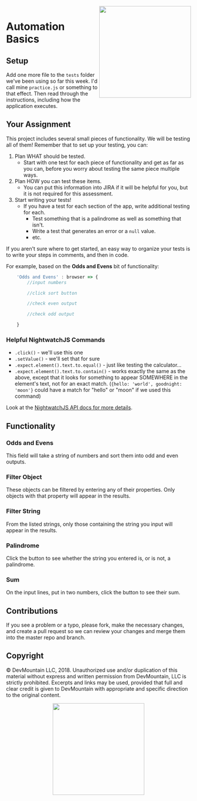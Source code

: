 <img src="https://s3.amazonaws.com/devmountain/www/img/logowhiteblue.png" width="250" align="right">

# Automation Basics

## Setup

Add one more file to the `tests` folder we've been using so far this week. I'd call mine `practice.js` or something to that effect. Then read through the instructions, including how the application executes.

## Your Assignment

This project includes several small pieces of functionality.  We will be testing all of them!  Remember that to set up your testing, you can:


1. Plan WHAT should be tested.
   * Start with one test for each piece of functionality and get as far as you can, before you worry about testing the same piece multiple ways.
1. Plan HOW you can test these items.
   * You can put this information into JIRA if it will be helpful for you, but it is not required for this assessment.
1. Start writing your tests!
   * If you have a test for each section of the app, write additional testing for each. 
      * Test something that is a palindrome as well as something that isn't.
      * Write a test that generates an error or a `null` value.
      * etc.

If you aren't sure where to get started, an easy way to organize your tests is to write your steps in comments, and then in code.

For example, based on the **Odds and Evens** bit of functionality:
```js
    'Odds and Evens' : browser => {
        //input numbers

        //click sort button

        //check even output

        //check odd output

    }
```

### Helpful NightwatchJS Commands

* `.click()` - we'll use this one
* `.setValue()` - we'll set that for sure
* `.expect.element().text.to.equal()` - just like testing the calculator...
* `.expect.element().text.to.contain()` - works exactly the same as the above, except that it looks for something to appear SOMEWHERE in the element's text, not for an exact match.  (`{hello: 'world', goodnight: 'moon'}` could have a match for "hello" or "moon" if we used this command)

Look at the [NightwatchJS API docs for more details](http://nightwatchjs.org/api).

## Functionality

### Odds and Evens

This field will take a string of numbers and sort them into odd and even outputs.

### Filter Object

These objects can be filtered by entering any of their properties.  Only objects with that property will appear in the results.

### Filter String

From the listed strings, only those containing the string you input will appear in the results.

### Palindrome

Click the button to see whether the string you entered is, or is not, a palindrome.

### Sum

On the input lines, put in two numbers, click the button to see their sum.

## Contributions

If you see a problem or a typo, please fork, make the necessary changes, and create a pull request so we can review your changes and merge them into the master repo and branch.

## Copyright

© DevMountain LLC, 2018. Unauthorized use and/or duplication of this material without express and written permission from DevMountain, LLC is strictly prohibited. Excerpts and links may be used, provided that full and clear credit is given to DevMountain with appropriate and specific direction to the original content.

<p align="center">
<img src="https://s3.amazonaws.com/devmountain/www/img/logowhiteblue.png" width="250">
</p>


